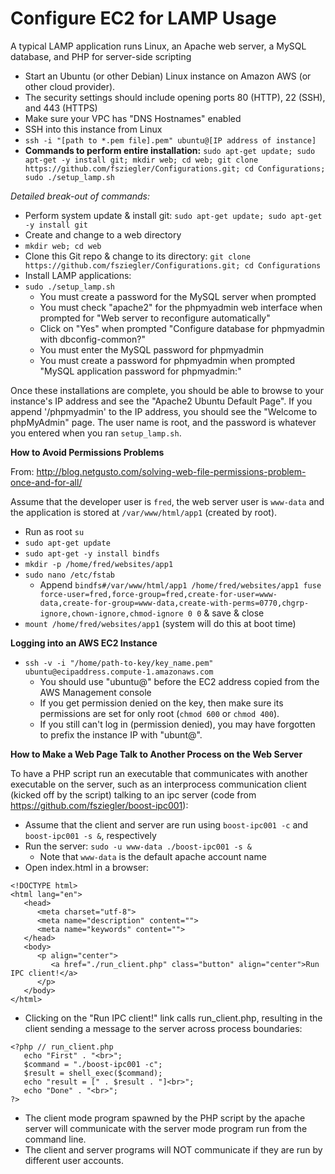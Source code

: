 Configure EC2 for LAMP Usage
============================

A typical LAMP application runs Linux, an Apache web server, a MySQL database, and PHP for server-side scripting
 * Start an Ubuntu (or other Debian) Linux instance on Amazon AWS (or other cloud provider).
  * The security settings should include opening ports 80 (HTTP), 22 (SSH), and 443 (HTTPS)
  * Make sure your VPC has "DNS Hostnames" enabled
 * SSH into this instance from Linux
  * `ssh -i "[path to *.pem file].pem" ubuntu@[IP address of instance]`
 * **Commands to perform entire installation:** `sudo apt-get update; sudo apt-get -y install git; mkdir web; cd web; git clone https://github.com/fsziegler/Configurations.git; cd Configurations; sudo ./setup_lamp.sh`

_Detailed break-out of commands:_
 * Perform system update & install git: `sudo apt-get update; sudo apt-get -y install git`
 * Create and change to a web directory
  * `mkdir web; cd web`
 * Clone this Git repo & change to its directory: `git clone https://github.com/fsziegler/Configurations.git; cd Configurations`
 * Install LAMP applications:
  * `sudo ./setup_lamp.sh`
    * You must create a password for the MySQL server when prompted
    * You must check "apache2" for the phpmyadmin web interface when prompted for "Web server to reconfigure automatically"
    * Click on "Yes" when prompted "Configure database for phpmyadmin with dbconfig-common?"
    * You must enter the MySQL password for phpmyadmin
    * You must create a password for phpmyadmin when prompted "MySQL application password for phpmyadmin:"

Once these installations are complete, you should be able to browse to your instance's IP address and see the "Apache2 Ubuntu Default Page". If you append '/phpmyadmin' to the IP address, you should see the "Welcome to phpMyAdmin" page. The user name is root, and the password is whatever you entered when you ran `setup_lamp.sh`.
 
**How to Avoid Permissions Problems**

From: http://blog.netgusto.com/solving-web-file-permissions-problem-once-and-for-all/

Assume that the developer user is `fred`, the web server user is `www-data` and the application is stored at `/var/www/html/app1` (created by root).
 * Run as root `su`
 * `sudo apt-get update`
 * `sudo apt-get -y install bindfs`
 * `mkdir -p /home/fred/websites/app1`
 * `sudo nano /etc/fstab`
   * Append `bindfs#/var/www/html/app1 /home/fred/websites/app1 fuse force-user=fred,force-group=fred,create-for-user=www-data,create-for-group=www-data,create-with-perms=0770,chgrp-ignore,chown-ignore,chmod-ignore 0 0` & save & close
 * `mount /home/fred/websites/app1` (system will do this at boot time)

**Logging into an AWS EC2 Instance**
 * `ssh -v -i "/home/path-to-key/key_name.pem" ubuntu@ecipaddress.compute-1.amazonaws.com`
   * You should use "ubuntu@" before the EC2 address copied from the AWS Management console
   * If you get permission denied on the key, then make sure its permissions are set for only root (`chmod 600` or `chmod 400`).
   * If you still can't log in (permission denied), you may have forgotten to prefix the instance IP with "ubunt@".

**How to Make a Web Page Talk to Another Process on the Web Server**

To have a PHP script run an executable that communicates with another executable on the server, such as an interprocess communication client (kicked off by the script) talking to an ipc server (code from https://github.com/fsziegler/boost-ipc001):
 * Assume that the client and server are run using `boost-ipc001 -c` and `boost-ipc001 -s &`, respectively
 * Run the server: `sudo -u www-data ./boost-ipc001 -s &`
   * Note that `www-data` is the default apache account name
 * Open index.html in a browser:
```
<!DOCTYPE html>
<html lang="en">
   <head>
      <meta charset="utf-8">
      <meta name="description" content="">
      <meta name="keywords" content="">
   </head>
   <body>
      <p align="center">
         <a href="./run_client.php" class="button" align="center">Run IPC client!</a>
      </p>
   </body>
</html>
```
 * Clicking on the "Run IPC client!" link calls run_client.php, resulting in the client sending a message to the server across process boundaries:
```
<?php // run_client.php
   echo "First" . "<br>";
   $command = "./boost-ipc001 -c";
   $result = shell_exec($command);
   echo "result = [" . $result . "]<br>";
   echo "Done" . "<br>";
?>
```
   * The client mode program spawned by the PHP script by the apache server will communicate with the server mode program run from the command line.
   * The client and server programs will NOT communicate if they are run by different user accounts.
